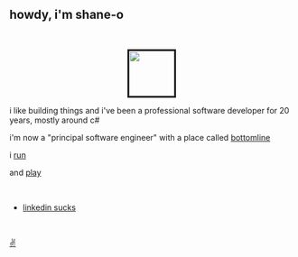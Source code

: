## howdy, i'm shane-o 

<br />
<p align="center" >
  <a href="shaneo.jpg">
    <img width="80" height="80" border="3" src="shaneo.jpg">
  </a>
</p>

i like building things and i've been a professional software developer for 20 years, mostly around c#

i'm now a "principal software engineer" with a place called [bottomline](https://www.bottomline.com/)

i [run](https://hrcaonline.org/Activities/Race-Series)

and [play](https://www.minecraft.net/en-us/store/minecraft-java-edition)

<br />

* [linkedin sucks](https://www.linkedin.com/in/shanerohara)

<br />

[✌️](https://github.com/oharashane/shane.oharaspace.com)
